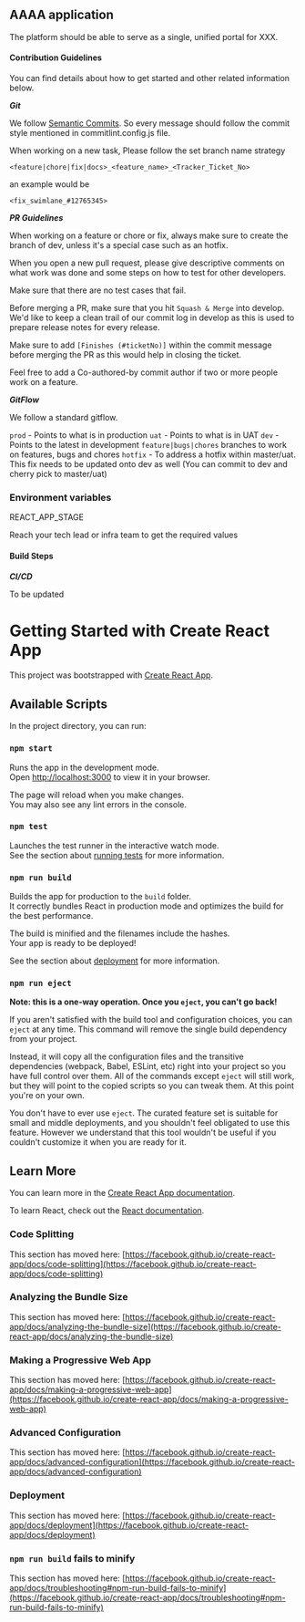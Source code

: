 ## AAAA application

The platform should be able to serve as a single, unified portal for XXX.

#### Contribution Guidelines

You can find details about how to get started and other related information below.

**_Git_**

We follow [Semantic Commits](https://gist.github.com/joshbuchea/6f47e86d2510bce28f8e7f42ae84c716). So every message should follow the commit style mentioned in commitlint.config.js file.

When working on a new task, Please follow the set branch name strategy

`<feature|chore|fix|docs>_<feature_name>_<Tracker_Ticket_No>`

an example would be

`<fix_swimlane_#12765345>`

**_PR Guidelines_**

When working on a feature or chore or fix, always make sure to create the branch of dev, unless it's a special case such as an hotfix.

When you open a new pull request, please give descriptive comments on what work was done and some steps on how to test for other developers.

Make sure that there are no test cases that fail.

Before merging a PR, make sure that you hit `Squash & Merge` into develop. We'd like to keep a clean trail of our commit log in develop as this is used to prepare release notes for every release.

Make sure to add `[Finishes (#ticketNo)]` within the commit message before merging the PR as this would help in closing the ticket.

Feel free to add a Co-authored-by commit author if two or more people work on a feature.

**_GitFlow_**

We follow a standard gitflow.

`prod` - Points to what is in production
`uat` - Points to what is in UAT
`dev` - Points to the latest in development
`feature|bugs|chores` branches to work on features, bugs and chores
`hotfix` - To address a hotfix within master/uat. This fix needs to be updated onto dev as well (You can commit to dev and cherry pick to master/uat)

### Environment variables

REACT_APP_STAGE

Reach your tech lead or infra team to get the required values
#### Build Steps

**_CI/CD_**

To be updated
# Getting Started with Create React App

This project was bootstrapped with [Create React App](https://github.com/facebook/create-react-app).

## Available Scripts

In the project directory, you can run:

### `npm start`

Runs the app in the development mode.\
Open [http://localhost:3000](http://localhost:3000) to view it in your browser.

The page will reload when you make changes.\
You may also see any lint errors in the console.

### `npm test`

Launches the test runner in the interactive watch mode.\
See the section about [running tests](https://facebook.github.io/create-react-app/docs/running-tests) for more information.

### `npm run build`

Builds the app for production to the `build` folder.\
It correctly bundles React in production mode and optimizes the build for the best performance.

The build is minified and the filenames include the hashes.\
Your app is ready to be deployed!

See the section about [deployment](https://facebook.github.io/create-react-app/docs/deployment) for more information.

### `npm run eject`

**Note: this is a one-way operation. Once you `eject`, you can't go back!**

If you aren't satisfied with the build tool and configuration choices, you can `eject` at any time. This command will remove the single build dependency from your project.

Instead, it will copy all the configuration files and the transitive dependencies (webpack, Babel, ESLint, etc) right into your project so you have full control over them. All of the commands except `eject` will still work, but they will point to the copied scripts so you can tweak them. At this point you're on your own.

You don't have to ever use `eject`. The curated feature set is suitable for small and middle deployments, and you shouldn't feel obligated to use this feature. However we understand that this tool wouldn't be useful if you couldn't customize it when you are ready for it.

## Learn More

You can learn more in the [Create React App documentation](https://facebook.github.io/create-react-app/docs/getting-started).

To learn React, check out the [React documentation](https://reactjs.org/).

### Code Splitting

This section has moved here: [https://facebook.github.io/create-react-app/docs/code-splitting](https://facebook.github.io/create-react-app/docs/code-splitting)

### Analyzing the Bundle Size

This section has moved here: [https://facebook.github.io/create-react-app/docs/analyzing-the-bundle-size](https://facebook.github.io/create-react-app/docs/analyzing-the-bundle-size)

### Making a Progressive Web App

This section has moved here: [https://facebook.github.io/create-react-app/docs/making-a-progressive-web-app](https://facebook.github.io/create-react-app/docs/making-a-progressive-web-app)

### Advanced Configuration

This section has moved here: [https://facebook.github.io/create-react-app/docs/advanced-configuration](https://facebook.github.io/create-react-app/docs/advanced-configuration)

### Deployment

This section has moved here: [https://facebook.github.io/create-react-app/docs/deployment](https://facebook.github.io/create-react-app/docs/deployment)

### `npm run build` fails to minify

This section has moved here: [https://facebook.github.io/create-react-app/docs/troubleshooting#npm-run-build-fails-to-minify](https://facebook.github.io/create-react-app/docs/troubleshooting#npm-run-build-fails-to-minify)
